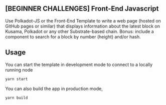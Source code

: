 

## [BEGINNER CHALLENGES] Front-End Javascript
Use Polkadot-JS or the Front-End Template to write a web page (hosted on GitHub pages or similar) that displays information about the latest block on Kusama, Polkadot or any other Substrate-based chain. Bonus: include a component to search for a block by number (height) and/or hash.

## Usage

You can start the template in development mode to connect to a locally running node

```bash
yarn start
```

You can also build the app in production mode,

```bash
yarn build
```